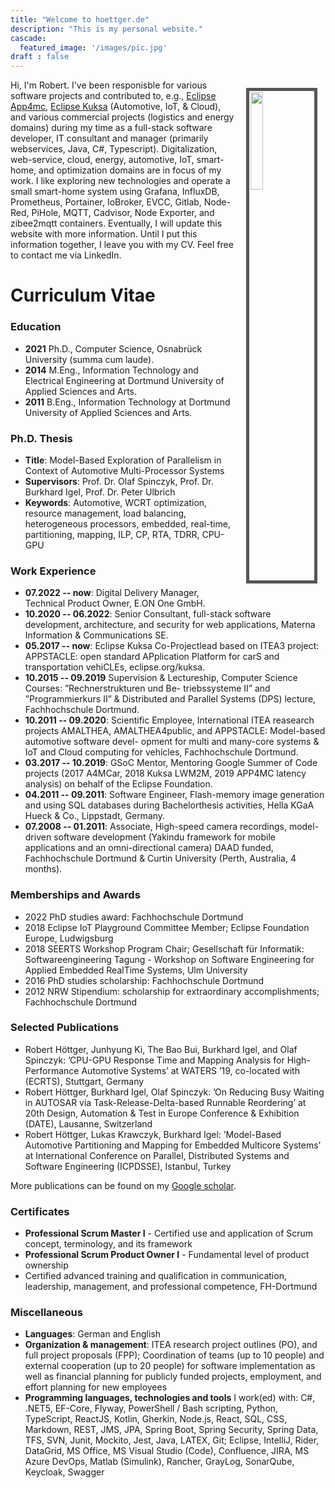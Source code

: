 ```yaml
---
title: "Welcome to hoettger.de"
description: "This is my personal website."
cascade:
  featured_image: '/images/pic.jpg'
draft : false
---
```


<img style="float: right; width:20%; border:5px solid #555; padding:1pt;margin:10pt" src="/images/rh.jpg"/>

Hi, I'm Robert.
I've been responisble for various software projects and contributed to, e.g., <a href="https://www.eclipse.org/app4mc/" target="_blank"> Eclipse App4mc</a>, <!--[Eclipse App4mc](https://www.eclipse.org/app4mc/), --> <a href="https://www.eclipse.org/kuksa/" target="_blank"> Eclipse Kuksa</a> <!--[Eclipse Kuksa](https://www.eclipse.org/kuksa/) -->
(Automotive, IoT, & Cloud), and various commercial projects (logistics and energy domains) during my time as a full-stack software developer, IT consultant and manager (primarily webservices, Java, C#, Typescript).
Digitalization, web-service, cloud, energy, automotive, IoT, smart-home, and optimization domains are in focus of my work.
I like exploring new technologies and operate a small smart-home system using Grafana, InfluxDB, Prometheus, Portainer, IoBroker, EVCC, Gitlab, Node-Red, PiHole, MQTT, Cadvisor, Node Exporter, and zibee2mqtt containers.
Eventually, I will update this website with more information. 
Until I put this information together, I leave you with my CV. 
Feel free to contact me via LinkedIn.

# Curriculum Vitae

### Education
* **2021** Ph.D., Computer Science, Osnabrück University (summa cum laude).
* **2014** M.Eng., Information Technology and Electrical Engineering at Dortmund University of Applied Sciences and Arts.
* **2011** B.Eng., Information Technology at Dortmund University of Applied Sciences and Arts.

### Ph.D. Thesis
* **Title**: Model-Based Exploration of Parallelism in Context of Automotive Multi-Processor Systems
* **Supervisors**: Prof. Dr. Olaf Spinczyk, Prof. Dr. Burkhard Igel, Prof. Dr. Peter Ulbrich
* **Keywords**: Automotive, WCRT optimization, resource management, load balancing, heterogeneous processors, embedded, real-time, partitioning, mapping, ILP, CP, RTA, TDRR, CPU-GPU

### Work Experience
* **07.2022 -- now**: Digital Delivery Manager, Technical Product Owner, E.ON One GmbH.
* **10.2020 -- 06.2022**: Senior Consultant, full-stack software development, architecture, and security for web applications, Materna Information & Communications SE.
* **05.2017 -- now**: Eclipse Kuksa Co-Projectlead based on ITEA3 project: APPSTACLE: open standard APplication Platform for carS and transportation vehiCLEs, eclipse.org/kuksa.
* **10.2015 -- 09.2019** Supervision & Lectureship, Computer Science Courses: ”Rechnerstrukturen und Be- triebssysteme II” and ”Programmierkurs II” & Distributed and Parallel Systems (DPS) lecture, Fachhochschule Dortmund.
* **10.2011 -- 09.2020**: Scientific Employee, International ITEA reasearch projects AMALTHEA, AMALTHEA4public, and APPSTACLE: Model-based automotive software devel- opment for multi and many-core systems & IoT and Cloud computing for vehicles, Fachhochschule Dortmund.
* **03.2017 -- 10.2019**: GSoC Mentor, Mentoring Google Summer of Code projects (2017 A4MCar, 2018 Kuksa LWM2M, 2019 APP4MC latency analysis) on behalf of the Eclipse Foundation.
* **04.2011 -- 09.2011**: Software Engineer, Flash-memory image generation and using SQL databases during Bachelorthesis activities, Hella KGaA Hueck & Co., Lippstadt, Germany.
* **07.2008 -- 01.2011**: Associate, High-speed camera recordings, model-driven software development (Yakindu framework for mobile applications and an omni-directional camera) DAAD funded, Fachhochschule Dortmund & Curtin University (Perth, Australia, 4 months).

### Memberships and Awards
* 2022 PhD studies award: Fachhochschule Dortmund
* 2018 Eclipse IoT Playground Committee Member; Eclipse Foundation Europe, Ludwigsburg
* 2018 SEERTS Workshop Program Chair; Gesellschaft für Informatik: Softwareengineering Tagung - Workshop on Software Engineering for Applied Embedded RealTime Systems, Ulm University
* 2016 PhD studies scholarship: Fachhochschule Dortmund 
* 2012 NRW Stipendium: scholarship for extraordinary accomplishments; Fachhochschule Dortmund

### Selected Publications
* Robert Höttger, Junhyung Ki, The Bao Bui, Burkhard Igel, and Olaf Spinczyk: ’CPU-GPU Response Time and Mapping Analysis for High- Performance Automotive Systems’ at WATERS ’19, co-located with (ECRTS), Stuttgart, Germany
* Robert Höttger, Burkhard Igel, Olaf Spinczyk: ’On Reducing Busy Waiting in AUTOSAR via Task-Release-Delta-based Runnable Reordering’ at 20th Design, Automation & Test in Europe Conference & Exhibition (DATE), Lausanne, Switzerland
* Robert Höttger, Lukas Krawczyk, Burkhard Igel: ’Model-Based Automotive Partitioning and Mapping for Embedded Multicore Systems’ at International Conference on Parallel, Distributed Systems and Software Engineering (ICPDSSE), Istanbul, Turkey

More publications can be found on my [Google scholar](https://scholar.google.de/citations?user=5CYqACIAAAAJ&hl=de).


### Certificates

* **Professional Scrum Master I** - Certified use and application of Scrum concept, terminology, and its framework
* **Professional Scrum Product Owner I** - Fundamental level of product ownership
* Certified advanced training and qualification in communication, leadership, management, and professional competence, FH-Dortmund


### Miscellaneous

* **Languages**: German and English
* **Organization & management**: ITEA research project outlines (PO), and full project proposals (FPP); Coordination of teams (up to 10 people) and external cooperation (up to 20 people) for software implementation as well as financial planning for publicly funded projects, employment, and effort planning for new employees
* **Programming languages, technologies and tools** I work(ed) with: C#, .NET5, EF-Core, Flyway, PowerShell / Bash scripting, Python, TypeScript, ReactJS, Kotlin, Gherkin, Node.js, React, SQL, CSS, Markdown, REST, JMS, JPA, Spring Boot, Spring Security, Spring Data, TFS, SVN, Junit, Mockito, Jest, Java, LATEX, Git; Eclipse, IntelliJ, Rider, DataGrid, MS Office, MS Visual Studio (Code), Confluence, JIRA, MS Azure DevOps, Matlab (Simulink), Rancher, GrayLog, SonarQube, Keycloak, Swagger
